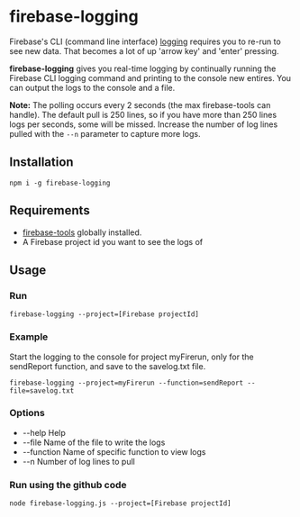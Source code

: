 # firebase-logging

Firebase's CLI (command line interface) [logging](https://firebase.google.com/docs/functions/writing-and-viewing-logs) requires you to re-run to see new data. That becomes a lot of up 'arrow key' and 'enter' pressing.

**firebase-logging** gives you real-time logging by continually running the Firebase CLI logging command and printing to the console new entires. You can output the logs to the console and a file.

**Note:** The polling occurs every 2 seconds (the max firebase-tools can handle). The default pull is 250 lines, so if you have more than 250 lines logs per seconds, some will be missed. Increase the number of log lines pulled with the `--n` parameter to capture more logs.

## Installation

`npm i -g firebase-logging`

## Requirements

- [firebase-tools](https://www.npmjs.com/package/firebase-tools) globally installed.
- A Firebase project id you want to see the logs of

## Usage

### Run

`firebase-logging --project=[Firebase projectId]`

### Example

Start the logging to the console for project myFirerun, only for the sendReport function, and save to the savelog.txt file.

`firebase-logging --project=myFirerun --function=sendReport --file=savelog.txt`

### Options

- --help       Help
- --file       Name of the file to write the logs
- --function   Name of specific function to view logs
- --n          Number of log lines to pull

### Run using the github code

`node firebase-logging.js --project=[Firebase projectId]`
